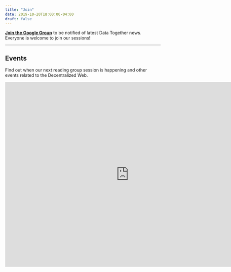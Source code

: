 ```yaml
---
title: "Join"
date: 2019-10-20T18:00:00-04:00
draft: false
---
```


[**Join the Google Group**](https://groups.google.com/forum/embed/?place=forum/datatogether/join) to be notified of latest Data Together news. Everyone is welcome to join our sessions!

---

## Events

<p>Find out when our next reading group session is happening and other events related to the Decentralized Web.</p>

<iframe src="https://calendar.google.com/calendar/b/1/embed?height=600&amp;wkst=1&amp;bgcolor=%23ffffff&amp;ctz=America%2FNew_York&amp;src=dTc1bzRmYm52NTkwMDZwZW8wN252Njd2c2dAZ3JvdXAuY2FsZW5kYXIuZ29vZ2xlLmNvbQ&amp;color=%23C0CA33&amp;showTitle=0&amp;showNav=1&amp;showDate=1&amp;showPrint=0&amp;showTabs=1&amp;showCalendars=0" style="border-width:0" width="800" height="600" frameborder="0" scrolling="no"></iframe>